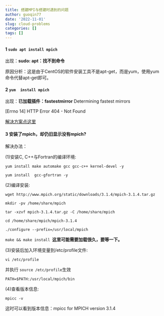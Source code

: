 ```yaml
---
title: 搭建MPI与搭建时遇到的问题
author: guoqin77
date: '2022-11-01'
slug: cloud-problems
categories: []
tags: []
---
```


#### 1  `sudo apt install mpich`


出现：**sudo: apt：找不到命令**

原因分析：这是由于CentOS的软件安装工具不是apt-get，而是yum，使用yum命令代替apt-get即可。

#### 2  `yum  install mpich`

出现：**已加载插件：fastestmirror**
Determining fastest mirrors

[Errno 14] HTTP Error 404 - Not Found 


[解决方案点这里](https://www.cnblogs.com/yang5726685/p/15662007.html)

#### 3 安装了mpich，却仍旧显示没有mpich?

解决办法：

(1)安装C, C++与Fortran的编译环境:

`yum install make automake gcc gcc-c++ kernel-devel -y`

`yum install  gcc-gfortran -y` 

(2)编译安装:

`wget http://www.mpich.org/static/downloads/3.1.4/mpich-3.1.4.tar.gz`

`mkdir -pv /home/share/mpich`

`tar -xzvf mpich-3.1.4.tar.gz -C /home/share/mpich`

`cd /home/share/mpich/mpich-3.1.4`

`./configure --prefix=/usr/local/mpich`

`make && make install `**这里可能需要加载很久，要等一下。**

(3)安装后加入环境变量到/etc/profile文件:

`vi /etc/profile`

并执行 `source /etc/profile`生效

`PATH=$PATH:/usr/local/mpich/bin`

(4)查看版本信息:

`mpicc -v`

这时可以看到版本信息：mpicc for MPICH version 3.1.4
